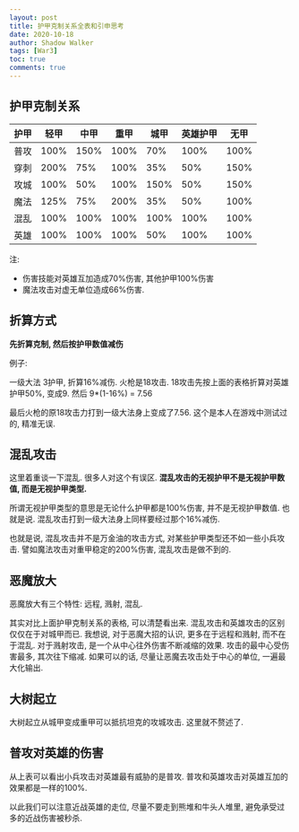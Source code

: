 ```yaml
---
layout: post
title: 护甲克制关系全表和引申思考
date: 2020-10-18
author: Shadow Walker
tags: [War3]
toc: true
comments: true
---
```


## 护甲克制关系

 护甲|轻甲|中甲|重甲|城甲|英雄护甲|无甲
---|---|---|---|---|---|---
普攻|100%|150%|100%|70%|100%|100%
穿刺|200%|75%|100%|35%|50%|150%
攻城|100%|50%|100%|150%|50%|150%
魔法|125%|75%|200%|35%|50%|100%
混乱|100%|100%|100%|100%|100%|100%
英雄|100%|100%|100%|50%|100%|100%

注:
- 伤害技能对英雄互加造成70%伤害, 其他护甲100%伤害
- 魔法攻击对虚无单位造成66%伤害. 

## 折算方式

**先折算克制, 然后按护甲数值减伤**

例子: 

一级大法 3护甲, 折算16%减伤.  火枪是18攻击.  18攻击先按上面的表格折算对英雄护甲50%, 变成9. 然后 9*(1-16%) = 7.56

最后火枪的原18攻击力打到一级大法身上变成了7.56.  这个是本人在游戏中测试过的, 精准无误. 

## 混乱攻击

这里着重谈一下混乱. 很多人对这个有误区.  **混乱攻击的无视护甲不是无视护甲数值, 而是无视护甲类型.**

所谓无视护甲类型的意思是无论什么护甲都是100%伤害, 并不是无视护甲数值. 也就是说. 混乱攻击打到一级大法身上同样要经过那个16%减伤.

也就是说, 混乱攻击并不是万金油的攻击方式, 对某些护甲类型还不如一些小兵攻击. 譬如魔法攻击对重甲稳定的200%伤害, 混乱攻击是做不到的. 

## 恶魔放大

恶魔放大有三个特性:  远程, 溅射, 混乱. 

其实对比上面护甲克制关系的表格, 可以清楚看出来. 混乱攻击和英雄攻击的区别仅仅在于对城甲而已.  我想说, 对于恶魔大招的认识, 更多在于远程和溅射, 而不在于混乱.  对于溅射攻击, 是一个从中心往外伤害不断减缩的效果. 攻击的最中心受伤害最多, 其次往下缩减.  如果可以的话, 尽量让恶魔去攻击处于中心的单位, 一遍最大化输出. 

## 大树起立

大树起立从城甲变成重甲可以抵抗坦克的攻城攻击. 这里就不赘述了. 

## 普攻对英雄的伤害

从上表可以看出小兵攻击对英雄最有威胁的是普攻. 普攻和英雄攻击对英雄互加的效果都是一样的100%. 

以此我们可以注意近战英雄的走位, 尽量不要走到熊堆和牛头人堆里, 避免承受过多的近战伤害被秒杀. 


